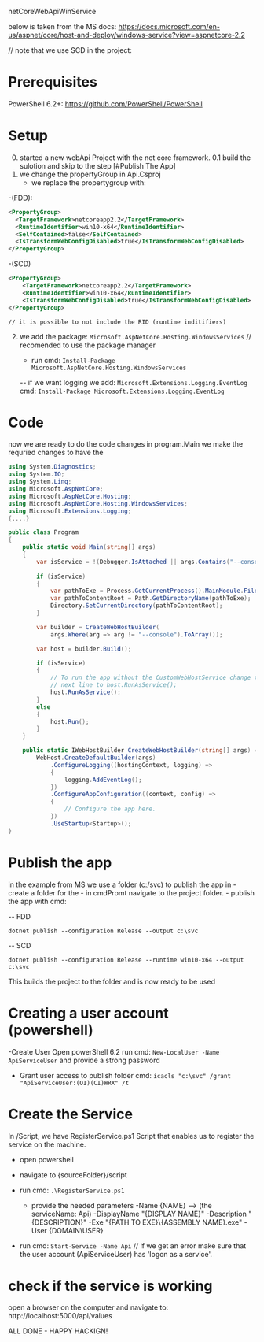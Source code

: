 netCoreWebApiWinService

below is taken from the MS docs: https://docs.microsoft.com/en-us/aspnet/core/host-and-deploy/windows-service?view=aspnetcore-2.2

// note that we use SCD in the project:
# Prerequisites
PowerShell 6.2+: https://github.com/PowerShell/PowerShell

# Setup
0. started a new webApi Project with the net core framework.
0.1 build the sulotion and skip to the step [#Publish The App]
1. we change the propertyGroup in Api.Csproj
	- we replace the propertygroup with:
	
-(FDD):

```xml
<PropertyGroup>
  <TargetFramework>netcoreapp2.2</TargetFramework>
  <RuntimeIdentifier>win10-x64</RuntimeIdentifier>
  <SelfContained>false</SelfContained>
  <IsTransformWebConfigDisabled>true</IsTransformWebConfigDisabled>
</PropertyGroup>
```

-(SCD)

```xml
<PropertyGroup>    
    <TargetFramework>netcoreapp2.2</TargetFramework>    
    <RuntimeIdentifier>win10-x64</RuntimeIdentifier>
    <IsTransformWebConfigDisabled>true</IsTransformWebConfigDisabled>    
</PropertyGroup>
```
	// it is possible to not include the RID (runtime inditifiers)

2. we add the package: ```Microsoft.AspNetCore.Hosting.WindowsServices```
	// recomended to use the package manager
	- run cmd: ```Install-Package Microsoft.AspNetCore.Hosting.WindowsServices```

	-- if we want logging we add: ```Microsoft.Extensions.Logging.EventLog```
		cmd: ```Install-Package Microsoft.Extensions.Logging.EventLog```
	
# Code

now we are ready to do the code changes in program.Main we make the requried changes to have the 

```csharp
using System.Diagnostics;
using System.IO;
using System.Linq;
using Microsoft.AspNetCore;
using Microsoft.AspNetCore.Hosting;
using Microsoft.AspNetCore.Hosting.WindowsServices;
using Microsoft.Extensions.Logging;
{....}

public class Program
{
    public static void Main(string[] args)
    {
        var isService = !(Debugger.IsAttached || args.Contains("--console"));
        
        if (isService)
        {
            var pathToExe = Process.GetCurrentProcess().MainModule.FileName;
            var pathToContentRoot = Path.GetDirectoryName(pathToExe);
            Directory.SetCurrentDirectory(pathToContentRoot);
        }

        var builder = CreateWebHostBuilder(
            args.Where(arg => arg != "--console").ToArray());

        var host = builder.Build();

        if (isService)
        {
            // To run the app without the CustomWebHostService change the
            // next line to host.RunAsService();
            host.RunAsService();
        }
        else
        {
            host.Run();
        }
    }

    public static IWebHostBuilder CreateWebHostBuilder(string[] args) =>
        WebHost.CreateDefaultBuilder(args)
            .ConfigureLogging((hostingContext, logging) =>
            {
                logging.AddEventLog();
            })
            .ConfigureAppConfiguration((context, config) =>
            {
                // Configure the app here.
            })
            .UseStartup<Startup>();
}
```

# Publish the app

in the example from MS we use a folder (c:/svc) to publish the app in
	- create a folder for the
	- in cmdPromt navigate to the project folder.
	- publish the app with cmd:
	
-- FDD

```
dotnet publish --configuration Release --output c:\svc
```
-- SCD

```
dotnet publish --configuration Release --runtime win10-x64 --output c:\svc
```
This builds the project to the folder and is now ready to be used

# Creating a user account (powershell)
-Create User
Open powerShell 6.2
run cmd: ```New-LocalUser -Name ApiServiceUser```
and provide a strong password

- Grant user access to publish folder
cmd: ```icacls "c:\svc" /grant "ApiServiceUser:(OI)(CI)WRX" /t```

# Create the Service
In /Script, we have RegisterService.ps1 Script that enables us to register the service on the machine.
- open powershell
- navigate to {sourceFolder}/script
- run cmd: ```.\RegisterService.ps1```
	- provide the needed parameters
		-Name {NAME}  --> (the serviceName: Api)
		-DisplayName "{DISPLAY NAME}" 
		-Description "{DESCRIPTION}" 
		-Exe "{PATH TO EXE}\\{ASSEMBLY NAME}.exe" 
		-User {DOMAIN\USER}

- run cmd: ```Start-Service -Name Api```
// if we get an error make sure that the user account (ApiServiceUser) has 'logon as a service'.

# check if the service is working
open a browser on the computer and navigate to: http://localhost:5000/api/values

ALL DONE - HAPPY HACKIGN!
